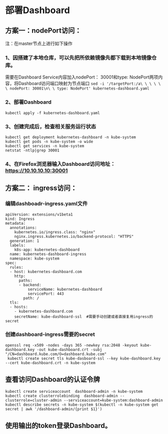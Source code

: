 # 部署Dashboard

## 方案一：nodePort访问：
注：在master节点上进行如下操作

### 1、因搭建了本地仓库，可以先把所依赖镜像先都下载到本地镜像仓库。
需要在Dashboard Service内容加入nodePort： 30001和type: NodePort两项内容，将Dashboard访问端口映射为节点端口
`sed -i '/targetPort:/a\ \ \ \ \ \ nodePort: 30001\n\ \ type: NodePort' kubernetes-dashboard.yaml`   

### 2、部署Dashboard
`kubectl apply -f kubernetes-dashboard.yaml`    
### 3、创建完成后，检查相关服务运行状态
`kubectl get deployment kubernetes-dashboard -n kube-system`   
`kubectl get pods -n kube-system -o wide`   
`kubectl get services -n kube-system`   
`netstat -ntlp|grep 30001`   
### 4、在Firefox浏览器输入Dashboard访问地址：https://10.10.10.10:30001   

## 方案二： ingress访问：


### 编辑dashboadr-ingress.yaml文件
`apiVersion: extensions/v1beta1`   
`kind: Ingress`   
`metadata:`   
`  annotations:`   
`    kubernetes.io/ingress.class: "nginx"`   
`    nginx.ingress.kubernetes.io/backend-protocol: "HTTPS"`   
`  generation: 1`   
`  labels:`   
`    k8s-app: kubernetes-dashboard`   
`  name: kubernetes-dashboard-ingress`   
`  namespace: kube-system`   
`spec:`   
`  rules:`   
`  - host: kubernetes-dashboard.com`   
`    http:`   
`      paths:`   
`      - backend:`   
`          serviceName: kubernetes-dashboard`   
`          servicePort: 443`   
`        path: /`   
`  tls:`   
`  - hosts:`   
`    - kubernetes-dashboard.com`   
`    secretName: kube-dashboard-ssl  #需要手动创建或者直接复用ingress的secret`   

### 创建dashboard-ingress需要的secret
`openssl req -x509 -nodes -days 365 -newkey rsa:2048 -keyout kube-dashboard.key -out kube-dashboard.crt -subj "/CN=dashboard.kube.com/O=dashboard.kube.com"`   
` kubectl create secret tls kube-dasboard-ssl --key kube-dashboard.key --cert kube-dashboard.crt -n kube-system`   


## 查看访问Dashboard的认证令牌


`kubectl create serviceaccount  dashboard-admin -n kube-system`   
`kubectl create clusterrolebinding  dashboard-admin --clusterrole=cluster-admin --serviceaccount=kube-system:dashboard-admin`   
`kubectl describe secrets -n kube-system $(kubectl -n kube-system get secret | awk '/dashboard-admin/{print $1}')`   

## 使用输出的token登录Dashboard。


